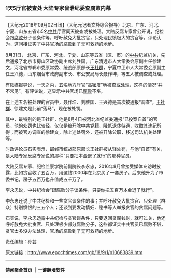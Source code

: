 ### 1天5厅官被查处 大陆专家曾泄纪委查腐败内幕
------------------------

<p>【大纪元2018年09月02日讯】（大纪元记者文朴综合报导）北京、广东、河北、宁夏、山东五省市5名<a href="http://www.epochtimes.com/gb/tag/%E4%B8%AD%E5%85%B1.html">中共</a>厅官同天被查或被处理。大陆反腐专家曾公开说，纪检会跟<a href="http://www.epochtimes.com/gb/tag/%E8%85%90%E8%B4%A5.html">腐败</a>分子谈条件等，呼吁赦免大批贪官，只处理民愤极大的贪官等。评论认为，这间接证实了中共官场的腐败到了无可救药的地步。</p>
<p>8月31日， 北京、广东、河北、宁夏、山东等五省（区、市）的<a href="http://www.epochtimes.com/gb/tag/%E4%B8%AD%E5%85%B1.html">中共</a>纪监机关，先后通报了北京市房山区政协副主席刘胜国，广东清远市人大常委会原副主任徐建文，河北省邯郸市委原常委、统战部原部长<a href="http://www.epochtimes.com/gb/tag/%E7%8E%8B%E7%A4%BE%E7%BE%A4.html">王社群</a>，宁夏中卫市人大常委会原副主任王兴德，山东烟台市政府副市长、市公安局局长聂作坤，等五人被调查或处理。</p>
<p>有陆媒报导说，一天之内，五名地方厅官“高密度”地被查或处理，这样的情况“并不常见”。有评论说，这显示中共官场已<a href="http://www.epochtimes.com/gb/tag/%E8%85%90%E8%B4%A5.html">腐败</a>不堪。</p>
<p>在上述五名被处理的官员中，聂作坤、刘胜国、王兴德是首次被通报“调查”，<a href="http://www.epochtimes.com/gb/tag/%E7%8E%8B%E7%A4%BE%E7%BE%A4.html">王社群</a>、徐建文是此前“落马”，现在被处罚。</p>
<p>其中，最特别的是王社群，他是8月4日被河北省纪监委通报“已投案自首”的官员，他的处罚也比较轻，仅仅是被开除中共党籍，降低退休待遇，收缴其违纪所得；而被官方调查的徐建文，除上述处罚外，还被开除公职，移送司法机关处理等。</p>
<p>时政评论员石实表示，邯郸市统战部原部长王社群被从轻处罚，与他“自首”有关，是大陆专家反腐专家说的那种“只要把本金退了就行”的那种官员。</p>
<p>大陆反腐专家、纪检监察学院前副院长李永忠，2016年8月曾接受媒体专访时披露，比如贪官收了五百万，用这钱2000年在北京买了一套房子。后来他升为了市委书记，房子五百万也升值成五千万了。</p>
<p>李永忠说，中共纪检会“跟腐败分子谈条件，只要你把五百万本金退了就行”。</p>
<p>李永忠还说了中共纪检和一些贪官谈条件的事；并呼吁赦免大批贪官、只处理（群众）特别愤恨的三五个人；还谈到要发动情妇、秘书等人举报贪官的贪腐问题等。</p>
<p>石实说，李永忠透露中共纪检与贪官谈条件，只要退回贪腐钱财，就可过关，他还呼吁赦免大批贪官、只处理极少部分腐败分子，这些都证实中共官员已腐败不堪，贪官太多没办法处理，官场的腐败到了无可救药的地步。</p>
<p>责任编辑：孙芸</p>

原文链接：http://www.epochtimes.com/gb/18/9/1/n10683839.htm


------------------------
#### [禁闻聚合首页](https://github.com/gfw-breaker/banned-news/blob/master/README.md) &nbsp;|&nbsp;  [一键翻墙软件](https://github.com/gfw-breaker/nogfw/blob/master/README.md)